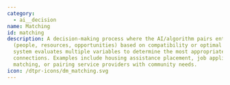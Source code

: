 ```yaml
---
category:
  - ai__decision
name: Matching
id: matching
description: A decision-making process where the AI/algorithm pairs entities
  (people, resources, opportunities) based on compatibility or optimal fit. The
  system evaluates multiple variables to determine the most appropriate
  connections. Examples include housing assistance placement, job applicant
  matching, or pairing service providers with community needs.
icon: /dtpr-icons/dm_matching.svg
---
```

